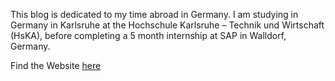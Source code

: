 This blog is dedicated to my time abroad in Germany. I am studying in Germany in Karlsruhe at the Hochschule Karlsruhe – Technik und Wirtschaft (HsKA), before completing a 5 month internship at SAP in Walldorf, Germany.

Find the Website [here](https://jmdufourq.com)